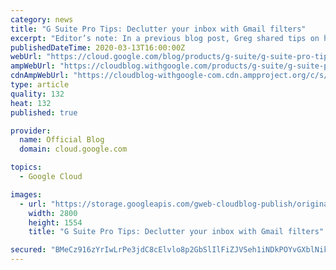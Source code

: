 ```yaml
---
category: news
title: "G Suite Pro Tips: Declutter your inbox with Gmail filters"
excerpt: "Editor’s note: In a previous blog post, Greg shared tips on how to use advanced search and labels to organize your inbox. Here, he explains how Gmail filters can help you prioritize your emails.As an airplane pilot, I have a lot to think about when flying, and cockpit management skills are key for flying"
publishedDateTime: 2020-03-13T16:00:00Z
webUrl: "https://cloud.google.com/blog/products/g-suite/g-suite-pro-tips-declutter-your-inbox-with-gmail-filters/"
ampWebUrl: "https://cloudblog.withgoogle.com/products/g-suite/g-suite-pro-tips-declutter-your-inbox-with-gmail-filters/amp/"
cdnAmpWebUrl: "https://cloudblog-withgoogle-com.cdn.ampproject.org/c/s/cloudblog.withgoogle.com/products/g-suite/g-suite-pro-tips-declutter-your-inbox-with-gmail-filters/amp/"
type: article
quality: 132
heat: 132
published: true

provider:
  name: Official Blog
  domain: cloud.google.com

topics:
  - Google Cloud

images:
  - url: "https://storage.googleapis.com/gweb-cloudblog-publish/original_images/GmailLaunch-03.max-2800x2800.jpg"
    width: 2800
    height: 1554
    title: "G Suite Pro Tips: Declutter your inbox with Gmail filters"

secured: "BMeCz916zYrIwLrPe3jdC8cElvlo8p2GbSlIlFiZJVSeh1iNDkPOYvGXblNikXmlff1MPlJ8EIPIZWoj/rqdrMAmBGRpPFLJyutfH9USGHKcD6GqtSKm2KFyoOWS4YUCptqPHIscdHPq61Yu0mHHQRf3PixxOhRdlIFkWwOm2WTFdeLPZAx3DyGwVVX7XDiIuFjnvbIUphBu1Lv5L2TS6UrCfRRFtRxWhYXxBSM9bvMusRRGku4N0NJ1hM7D7/4iHNwJQFM/9NnLcNkO1ZU/34h8X4pUp1iMamVVdoXCQNX8OBaS6DNk5ppAjt0/KUFjO5UsALA+ciYLWLgiSt5crA==;BXL7gisDholrrv+vch1DnA=="
---
```


